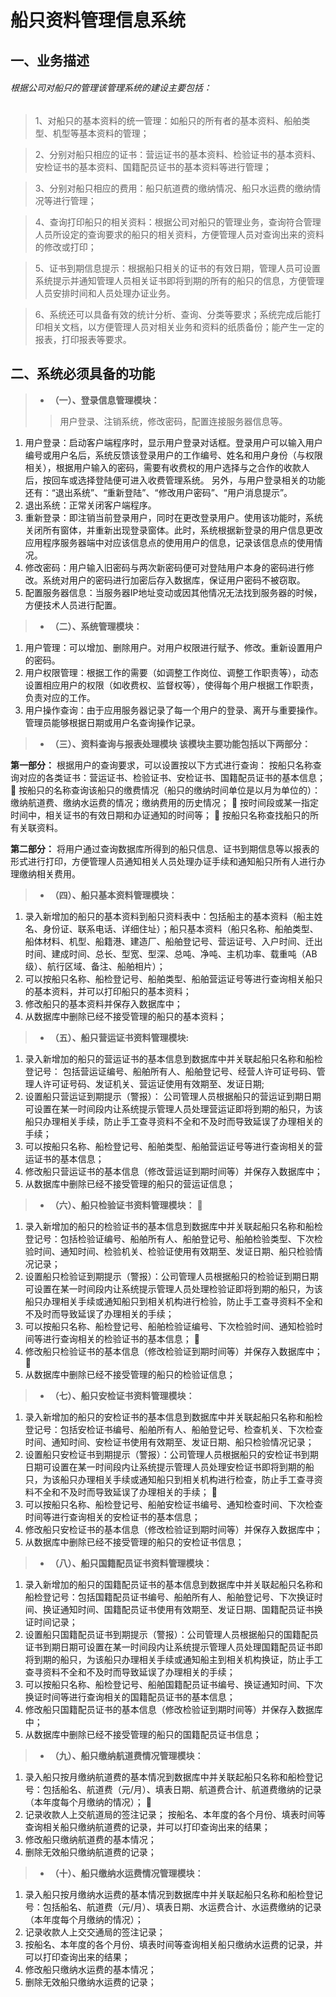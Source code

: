 船只资料管理信息系统
=
一、业务描述 
--
###### 根据公司对船只的管理该管理系统的建设主要包括： 
>1、对船只的基本资料的统一管理：如船只的所有者的基本资料、船舶类型、机型等基本资料的管理； 

>2、分别对船只相应的证书：营运证书的基本资料、检验证书的基本资料、安检证书的基本资料、国籍配员证书的基本资料等进行管理；

>3、分别对船只相应的费用：船只航道费的缴纳情况、船只水运费的缴纳情况等进行管理； 

>4、查询打印船只的相关资料：根据公司对船只的管理业务，查询符合管理人员所设定的查询要求的船只的相关资料，方便管理人员对查询出来的资料的修改或打印； 

>5、证书到期信息提示：根据船只相关的证书的有效日期，管理人员可设置系统提示并通知管理人员相关证书即将到期的所有的船只的信息，方便管理人员安排时间和人员处理办证业务。 

>6、系统还可以具备有效的统计分析、查询、分类等要求；系统完成后能打印相关文档，以方便管理人员对相关业务和资料的纸质备份；能产生一定的报表，打印报表等要求。

二、系统必须具备的功能
--
>* __（一）、登录信息管理模块：__
 >>用户登录、注销系统，修改密码，配置连接服务器信息等。
1. 用户登录：启动客户端程序时，显示用户登录对话框。登录用户可以输入用户编号或用户名后，系统反馈该登录用户的工作编号、姓名和用户身份（与权限相关），根据用户输入的密码，需要有收费权的用户选择与之合作的收款人后，按回车或选择登陆便可进入收费管理系统。 另外，与用户登录相关的功能还有：“退出系统”、“重新登陆”、“修改用户密码”、“用户消息提示”。
2. 退出系统：正常关闭客户端程序。
3. 重新登录：即注销当前登录用户，同时在更改登录用户。使用该功能时，系统关闭所有窗体，并重新出现登录窗体。此时，系统根据新登录的用户信息更改应用程序服务器端中对应该信息点的使用用户的信息，记录该信息点的使用情况。 
4. 修改密码：用户输入旧密码与两次新密码便可对登陆用户本身的密码进行修改。系统对用户的密码进行加密后存入数据库，保证用户密码不被窃取。 
5. 配置服务器信息：当服务器IP地址变动或因其他情况无法找到服务器的时候，方便技术人员进行配置。 

>* __（二）、系统管理模块：__ 
1. 用户管理：可以增加、删除用户。对用户权限进行赋予、修改。重新设置用户的密码。
2. 用户权限管理：根据工作的需要（如调整工作岗位、调整工作职责等），动态设置相应用户的权限（如收费权、监督权等），使得每个用户根据工作职责，负责对应的工作。 
3. 用户操作查询：由于应用服务器记录了每一个用户的登录、离开与重要操作。管理员能够根据日期或用户名查询操作记录。 

>* __（三）、资料查询与报表处理模块 该模块主要功能包括以下两部分：__

__第一部分：__ 根据用户的查询要求，可以设置按以下方式进行查询：
按船只名称查询对应的各类证书：营运证书、检验证书、安检证书、国籍配员证书的基本信息； 	按船只的名称查询该船只的缴费情况（船只的缴纳时间单位是以月为单位的）：缴纳航道费、缴纳水运费的情况；缴纳费用的历史情况； 	按时间段或某一指定时间中，相关证书的有效日期和办证通知的时间等； 	按船只名称查找船只的所有关联资料。 

__第二部分：__ 将用户通过查询数据库所得到的船只信息、证书到期信息等以报表的形式进行打印，方便管理人员通知相关人员处理办证手续和通知船只所有人进行办理缴纳相关费用。

>* __（四）、船只基本资料管理模块：__ 
1. 录入新增加的船只的基本资料到船只资料表中：包括船主的基本资料（船主姓名、身份证、联系电话、详细住址）；船只基本资料（船只名称、船舶类型、船体材料、机型、船籍港、建造厂、船舶登记号、营运证号、入户时间、迁出时间、建成时间、总长、型宽、型深、总吨、净吨、主机功率、载重吨（AB级）、航行区域、备注、船舶相片）； 
 2. 可以按船只名称、船检登记号、船舶类型、船舶营运证号等进行查询相关船只的基本资料，并可以打印船只的基本资料；
3. 修改船只的基本资料并保存入数据库中；
4. 从数据库中删除已经不接受管理的船只的基本资料；

>* __（五）、船只营运证书资料管理模块:__
1. 录入新增加的船只的营运证书的基本信息到数据库中并关联起船只名称和船检登记号：
包括营运证编号、船舶所有人、船舶登记号、经营人许可证号码、管理人许可证号码、发证机关、营运证使用有效期至、发证日期;
2. 设置船只营运证到期提示（警报）： 
公司管理人员根据船只的营运证到期日期可设置在某一时间段内让系统提示管理人员处理营运证即将到期的船只，为该船只办理相关手续，防止手工查寻资料不全和不及时而导致延误了办理相关的手续；
3.  可以按船只名称、船检登记号、船舶类型、船舶营运证号等进行查询相关的营运证书的基本信息；
4.  修改船只营运证书的基本信息（修改营运证到期时间等）并保存入数据库中； 
5.  从数据库中删除已经不接受管理的船只的营运证信息；

>* __（六）、船只检验证书资料管理模块：__ 
1. 录入新增加的船只的检验证书的基本信息到数据库中并关联起船只名称和船检登记号：包括检验证编号、船舶所有人、船舶登记号、船舶检验类型、下次检验时间、通知时间、检验机关、检验证使用有效期至、发证日期、船只检验情况记录； 
2. 	设置船只检验证到期提示（警报）：公司管理人员根据船只的检验证到期日期可设置在某一时间段内让系统提示管理人员处理检验证即将到期的船只，为该船只办理相关手续或通知船只到相关机构进行检验，防止手工查寻资料不全和不及时而导致延误了办理相关的手续；
3.	可以按船只名称、船检登记号、船舶检验证编号、下次检验时间、通知检验时间等进行查询相关的检验证书的基本信息； 
4. 修改船只检验证书的基本信息（修改检验证到期时间等）并保存入数据库中； 
5. 从数据库中删除已经不接受管理的船只的检验证信息； 
>* __（七）、船只安检证书资料管理模块：__
1. 	录入新增加的船只的安检证书的基本信息到数据库中并关联起船只名称和船检登记号：包括安检证书编号、船舶所有人、船舶登记号、检查机关、下次检查时间、通知时间、安检证书使用有效期至、发证日期、船只检验情况记录； 
2. 设置船只安检证书到期提示（警报）：公司管理人员根据船只的安检证书到期日期可设置在某一时间段内让系统提示管理人员处理安检证书即将到期的船只，为该船只办理相关手续或通知船只到相关机构进行检查，防止手工查寻资料不全和不及时而导致延误了办理相关的手续； 
3. 可以按船只名称、船检登记号、船舶安检证书编号、通知检查时间、下次检查时间等进行查询相关的安检证书的基本信息； 
4. 修改船只安检证书的基本信息（修改检验证到期时间等）并保存入数据库中； 
5. 从数据库中删除已经不接受管理的船只的安检证书信息； 
>* __（八）、船只国籍配员证书资料管理模块：__
1. 录入新增加的船只的国籍配员证书的基本信息到数据库中并关联起船只名称和船检登记号：包括国籍配员证书编号、船舶所有人、船舶登记号、下次换证时间、换证通知时间、国籍配员证书使用有效期至、发证日期、国籍配员证书换证时间记录； 
2. 设置船只国籍配员证书到期提示（警报）：公司管理人员根据船只的国籍配员证书到期日期可设置在某一时间段内让系统提示管理人员处理国籍配员证书即将到期的船只，为该船只办理相关手续或通知船主到相关机构换证，防止手工查寻资料不全和不及时而导致延误了办理相关的手续； 
3. 可以按船只名称、船检登记号、船舶国籍配员证书编号、换证通知时间、下次换证时间等进行查询相关的国籍配员证书的基本信息； 
4. 修改船只国籍配员证书的基本信息（修改检验证到期时间等）并保存入数据库中； 
5. 从数据库中删除已经不接受管理的船只的国籍配员证书信息；
>* __（九）、船只缴纳航道费情况管理模块：__
1. 录入船只按月缴纳航道费的基本情况到数据库中并关联起船只名称和船检登记号：包括船名、航道费（元/月）、填表日期、航道费合计、航道费缴纳的记录（本年度每个月缴纳的情况）； 
2. 记录收款人上交航道局的签注记录； 	按船名、本年度的各个月份、填表时间等查询相关船只缴纳航道费的记录，并可以打印查询出来的结果；
3. 	修改船只缴纳航道费的基本情况； 
4.  删除无效船只缴纳航道费的记录；
>* __（十）、船只缴纳水运费情况管理模块：__
 1. 录入船只按月缴纳水运费的基本情况到数据库中并关联起船只名称和船检登记号：包括船名、航道费（元/月）、填表日期、水运费合计、水运费缴纳的记录（本年度每个月缴纳的情况）； 
 2. 记录收款人上交交通局的签注记录；
 3. 按船名、本年度的各个月份、填表时间等查询相关船只缴纳水运费的记录，并可以打印查询出来的结果； 
 4. 修改船只缴纳水运费的基本情况； 
 5. 删除无效船只缴纳水运费的记录；
